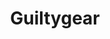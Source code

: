 ---
title: Guiltygear
crosslinks:
- Kappa
- pcmasterrace
- fightsticks
- kof
- Fighters
- StreetFighter
- rule63
- PhotoshopRequest
- IAmA
- Steam
- drunk
- puns
- soccerspirits
- sweatermeat
- learnart
- forhonor
- Serendipity
- montreal
---
